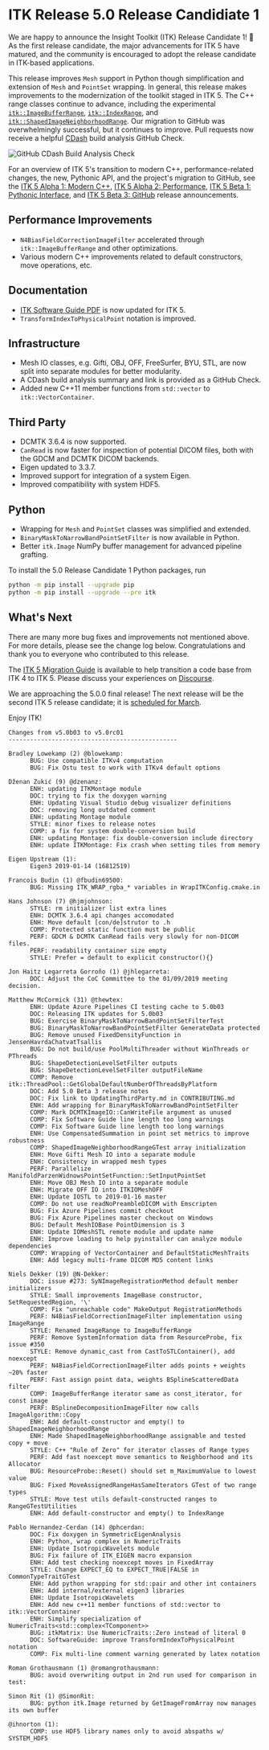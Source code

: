 ITK Release 5.0 Release Candidiate 1
====================================

We are happy to announce the Insight Toolkit (ITK) Release Candidate 1! :tada:  As the first release candidate, the major advancements for ITK 5 have matured, and the community is encouraged to adopt the release candidate in ITK-based applications.

This release improves `Mesh` support in Python though simplification and extension of `Mesh` and `PointSet` wrapping. In general, this release makes improvements to the modernization of the toolkit staged in ITK 5.
The C++ range classes continue to advance, including the experimental [`itk::ImageBufferRange`](https://itk.org/Insight/Doxygen/html/classitk_1_1Experimental_1_1ImageBufferRange.html), [`itk::IndexRange`](https://itk.org/Insight/Doxygen/html/classitk_1_1Experimental_1_1IndexRange.html), and [`itk::ShapedImageNeighborhoodRange`](https://itk.org/Insight/Doxygen/html/classitk_1_1Experimental_1_1ShapedImageNeighborhoodRange.html). Our migration to GitHub was overwhelmingly successful, but it continues to improve. Pull requests now receive a helpful [CDash](https://www.cdash.org/) build analysis GitHub Check.

![GitHub CDash Build Analysis Check](https://user-images.githubusercontent.com/25432/52307170-dac19200-2967-11e9-926d-687b3ed45c91.png)

For an overview of ITK 5's transition to modern C++, performance-related changes, the new, Pythonic API, and the project's migration to GitHub, see the [ITK 5 Alpha 1: Modern C++](https://discourse.itk.org/t/itk-5-0-alpha-1-modern-c/843/7), [ITK 5 Alpha 2: Performance](https://discourse.itk.org/t/itk-5-0-alpha-2-performance/959), [ITK 5 Beta 1: Pythonic Interface](https://discourse.itk.org/t/itk-5-0-beta-1-pythonic-interface/1271), and [ITK 5 Beta 3: GitHub](https://discourse.itk.org/t/itk-5-0-beta-3-github/1504) release announcements.

Performance Improvements
----------------------------------------

- `N4BiasFieldCorrectionImageFilter` accelerated through `itk::ImageBufferRange` and other optimizations.
- Various modern C++ improvements related to default constructors, move operations, etc.

Documentation
------------------------------

- [ITK Software Guide PDF](https://itk.org/ItkSoftwareGuide.pdf) is now updated for ITK 5.
- `TransformIndexToPhysicalPoint` notation is improved.

Infrastructure
------------------------------

- Mesh IO classes, e.g. Gifti, OBJ, OFF, FreeSurfer, BYU, STL, are now split into separate modules for better modularity.
- A CDash build analysis summary and link is provided as a GitHub Check.
- Added new C++11 member functions from `std::vector` to `itk::VectorContainer`.

Third Party
----------------------------------------

- DCMTK 3.6.4 is now supported.
- `CanRead` is now faster for inspection of potential DICOM files, both with the GDCM and DCMTK DICOM backends.
- Eigen updated to 3.3.7.
- Improved support for integration of a system Eigen.
- Improved compatibility with system HDF5.

Python
-----------

- Wrapping for `Mesh` and `PointSet` classes was simplified and extended.
- `BinaryMaskToNarrowBandPointSetFilter` is now available in Python.
- Better `itk.Image` NumPy buffer management for advanced pipeline grafting.

To install the 5.0 Release Candidate 1 Python packages, run

```sh
python -m pip install --upgrade pip
python -m pip install --upgrade --pre itk
```

What's Next
--------------------

There are many more bug fixes and improvements not mentioned above. For more details, please see the change log below. Congratulations and thank you to everyone who contributed to this release.

The [ITK 5 Migration Guide](https://github.com/InsightSoftwareConsortium/ITK/blob/master/Documentation/ITK5MigrationGuide.md) is available to help transition a code base from ITK 4 to ITK 5. Please discuss your experiences on [Discourse](https://discourse.itk.org).

We are approaching the 5.0.0 final release! The next release will be the second ITK 5 release candidate; it is [scheduled for March](https://github.com/InsightSoftwareConsortium/ITK/milestone/4).

Enjoy ITK!

```
Changes from v5.0b03 to v5.0rc01
-----------------------------------------------

Bradley Lowekamp (2) @blowekamp:
      BUG: Use compatible ITKv4 computation
      BUG: Fix Ostu test to work with ITKv4 default options

Dženan Zukić (9) @dzenanz:
      ENH: updating ITKMontage module
      DOC: trying to fix the doxygen warning
      ENH: Updating Visual Studio debug visualizer definitions
      DOC: removing long outdated comment
      ENH: updating Montage module
      STYLE: minor fixes to release notes
      COMP: a fix for system double-conversion build
      ENH: updating Montage: fix double-conversion include directory
      ENH: update ITKMontage: Fix crash when setting tiles from memory

Eigen Upstream (1):
      Eigen3 2019-01-14 (16812519)

Francois Budin (1) @fbudin69500:
      BUG: Missing ITK_WRAP_rgba_* variables in WrapITKConfig.cmake.in

Hans Johnson (7) @hjmjohnson:
      STYLE: rm initializer list extra lines
      ENH: DCMTK 3.6.4 api changes accomodated
      ENH: Move default [con/de]strutor to .h
      COMP: Protected static function must be public
      PERF: GDCM & DCMTK CanRead fails very slowly for non-DICOM files.
      PERF: readability container size empty
      STYLE: Prefer = default to explicit constructor(){}

Jon Haitz Legarreta Gorroño (1) @jhlegarreta:
      DOC: Adjust the CoC Committee to the 01/09/2019 meeting decision.

Matthew McCormick (31) @thewtex:
      ENH: Update Azure Pipelines CI testing cache to 5.0b03
      DOC: Releasing ITK updates for 5.0b03
      BUG: Exercise BinaryMaskToNarrowBandPointSetFilterTest
      BUG: BinaryMaskToNarrowBandPointSetFilter GenerateData protected
      BUG: Remove unused FixedDensityFunction in JensenHavrdaChatvatTsallis
      BUG: Do not build/use PoolMultiThreader without WinThreads or PThreads
      BUG: ShapeDetectionLevelSetFilter outputs
      BUG: ShapeDetectionLevelSetFilter outputFileName
      COMP: Remove itk::ThreadPool::GetGlobalDefaultNumberOfThreadsByPlatform
      DOC: Add 5.0 Beta 3 release notes
      DOC: Fix link to UpdatingThirdParty.md in CONTRIBUTING.md
      ENH: Add wrapping for BinaryMaskToNarrowBandPointSetFilter
      COMP: Mark DCMTKImageIO::CanWriteFile argument as unused
      COMP: Fix Software Guide line length too long warnings
      COMP: Fix Software Guide line length too long warnings
      ENH: Use CompensatedSummation in point set metrics to improve robustness
      COMP: ShapedImageNeighborhoodRangeGTest array initialization
      ENH: Move Gifti Mesh IO into a separate module
      ENH: Consistency in wrapped mesh types
      PERF: Parallelize ManifoldParzenWidnowsPointSetFunction::SetInputPointSet
      ENH: Move OBJ Mesh IO into a separate module
      ENH: Migrate OFF IO into ITKIOMeshOFF
      ENH: Update IOSTL to 2019-01-16 master
      COMP: Do not use readNoPreambleDICOM with Emscripten
      BUG: Fix Azure Pipelines commit checkout
      BUG: Fix Azure Pipelines master checkout on Windows
      BUG: Default MeshIOBase PointDimension is 3
      ENH: Update IOMeshSTL remote module and update name
      ENH: Improve loading to help pyinstaller can analyze module dependencies
      COMP: Wrapping of VectorContainer and DefaultStaticMeshTraits
      ENH: Add legacy multi-frame DICOM MD5 content links

Niels Dekker (19) @N-Dekker:
      DOC: issue #273: SyNImageRegistrationMethod default member initializers
      STYLE: Small improvements ImageBase constructor, SetRequestedRegion, '\'
      COMP: Fix "unreachable code" MakeOutput RegistrationMethods
      PERF: N4BiasFieldCorrectionImageFilter implementation using ImageRange
      STYLE: Renamed ImageRange to ImageBufferRange
      PERF: Remove SystemInformation data from ResourceProbe, fix issue #350
      STYLE: Remove dynamic_cast from CastToSTLContainer(), add noexcept
      PERF: N4BiasFieldCorrectionImageFilter adds points + weights ~20% faster
      PERF: Fast assign point data, weights BSplineScatteredData filter
      COMP: ImageBufferRange iterator same as const_iterator, for const image
      PERF: BSplineDecompositionImageFilter now calls ImageAlgorithm::Copy
      ENH: Add default-constructor and empty() to ShapedImageNeighborhoodRange
      ENH: Made ShapedImageNeighborhoodRange assignable and tested copy + move
      STYLE: C++ "Rule of Zero" for iterator classes of Range types
      PERF: Add fast noexcept move semantics to Neighborhood and its Allocator
      BUG: ResourceProbe::Reset() should set m_MaximumValue to lowest value
      BUG: Fixed MoveAssignedRangeHasSameIterators GTest of two range types
      STYLE: Move test utils default-constructed ranges to RangeGTestUtilities
      ENH: Add default-constructor and empty() to IndexRange

Pablo Hernandez-Cerdan (14) @phcerdan:
      DOC: Fix doxygen in SymmetricEigenAnalysis
      ENH: Python, wrap complex in NumericTraits
      ENH: Update IsotropicWavelets module
      BUG: Fix failure of ITK_EIGEN macro expansion
      ENH: Add test checking noexcept moves in FixedArray
      STYLE: Change EXPECT_EQ to EXPECT_TRUE|FALSE in CommonTypeTraitGTest
      ENH: Add python wrapping for std::pair and other int containers
      ENH: Add internal/external eigen3 libraries
      ENH: Update IsotropicWavelets
      ENH: Add new c++11 member functions of std::vector to itk::VectorContainer
      ENH: Simplify specialization of NumericTraits<std::complex<TComponent>>
      BUG: itkMatrix: Use NumericTraits::Zero instead of literal 0
      DOC: SoftwareGuide: improve TransformIndexToPhysicalPoint notation
      COMP: Fix multi-line comment warning generated by latex notation

Roman Grothausmann (1) @romangrothausmann:
      BUG: avoid overwriting output in 2nd run used for comparison in test:

Simon Rit (1) @SimonRit:
      BUG: python itk.Image returned by GetImageFromArray now manages its own buffer

@ihnorton (1):
      COMP: use HDF5 library names only to avoid abspaths w/ SYSTEM_HDF5
```
